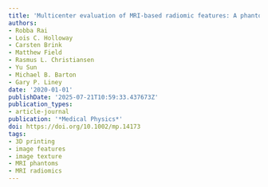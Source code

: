 ```yaml
---
title: 'Multicenter evaluation of MRI-based radiomic features: A phantom study'
authors:
- Robba Rai
- Lois C. Holloway
- Carsten Brink
- Matthew Field
- Rasmus L. Christiansen
- Yu Sun
- Michael B. Barton
- Gary P. Liney
date: '2020-01-01'
publishDate: '2025-07-21T10:59:33.437673Z'
publication_types:
- article-journal
publication: '*Medical Physics*'
doi: https://doi.org/10.1002/mp.14173
tags:
- 3D printing
- image features
- image texture
- MRI phantoms
- MRI radiomics
---
```

